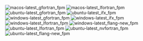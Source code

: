  ![macos-latest_gfortran_fpm](https://img.shields.io/badge/macos--latest_gfortran_fpm-passing-brightgreen) ![macos-latest_lfortran_fpm](https://img.shields.io/badge/macos--latest_lfortran_fpm-failing-red) ![ubuntu-latest_gfortran_fpm](https://img.shields.io/badge/ubuntu--latest_gfortran_fpm-passing-brightgreen) ![ubuntu-latest_ifx_fpm](https://img.shields.io/badge/ubuntu--latest_ifx_fpm-passing-brightgreen) ![windows-latest_gfortran_fpm](https://img.shields.io/badge/windows--latest_gfortran_fpm-passing-brightgreen) ![windows-latest_ifx_fpm](https://img.shields.io/badge/windows--latest_ifx_fpm-passing-brightgreen) ![windows-latest_lfortran_fpm](https://img.shields.io/badge/windows--latest_lfortran_fpm-failing-red) ![windows-latest_flang-new_fpm](https://img.shields.io/badge/windows--latest_flang--new_fpm-failing-red) ![ubuntu-latest_lfortran_fpm](https://img.shields.io/badge/ubuntu--latest_lfortran_fpm-failing-red) ![ubuntu-latest_nvfortran_fpm](https://img.shields.io/badge/ubuntu--latest_nvfortran_fpm-passing-brightgreen) ![ubuntu-latest_flang-new_fpm](https://img.shields.io/badge/ubuntu--latest_flang--new_fpm-failing-red)
